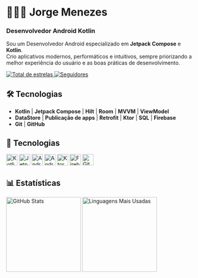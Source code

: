 # 👨🏾‍💻 Jorge Menezes

### **Desenvolvedor Android Kotlin**

Sou um Desenvolvedor Android especializado em **Jetpack Compose** e **Kotlin**.  
Crio aplicativos modernos, performáticos e intuitivos, sempre priorizando a melhor experiência do usuário e as boas práticas de desenvolvimento.

<p align="left">
    <a href="https://github.com/JorgeDimendes?tab=repositories&sort=stargazers">
        <img alt="Total de estrelas" src="https://custom-icon-badges.demolab.com/github/stars/JorgeDimendes?color=55960c&style=for-the-badge&labelColor=488207&logo=star&label=estrelas"/>
    </a>
    <a href="https://github.com/JorgeDimendes?tab=followers">
        <img alt="Seguidores" src="https://custom-icon-badges.demolab.com/github/followers/JorgeDimendes?color=236ad3&labelColor=1155ba&style=for-the-badge&logo=github&label=Seguidores&logoColor=white"/>
    </a>
</p>

## 🛠️ Tecnologias  

- **Kotlin** | **Jetpack Compose** | **Hilt** | **Room** | **MVVM** | **ViewModel**  
- **DataStore** | **Publicação de apps** | **Retrofit** | **Ktor** | **SQL** | **Firebase**  
- **Git** | **GitHub**  


## 🤖 Tecnologias  

<p align="left">
    <img alt="Kotlin" title="Kotlin" width="30px" src="https://cdn.jsdelivr.net/gh/devicons/devicon@latest/icons/kotlin/kotlin-original.svg"/>
    <img alt="Jetpack Compose" title="Jetpack Compose" width="30px" src="https://cdn.jsdelivr.net/gh/devicons/devicon@latest/icons/jetpackcompose/jetpackcompose-original.svg"/>
    <img alt="Android" title="Android" width="30px" src="https://cdn.jsdelivr.net/gh/devicons/devicon@latest/icons/android/android-original.svg"/>
    <img alt="Android Studio" title="Android Studio" width="30px" src="https://cdn.jsdelivr.net/gh/devicons/devicon@latest/icons/androidstudio/androidstudio-original.svg"/>
    <img alt="Ktor" title="Ktor" width="30px" src="https://cdn.jsdelivr.net/gh/devicons/devicon@latest/icons/ktor/ktor-original.svg"/>
    <img alt="Firebase" title="Firebase" width="30px" src="https://cdn.jsdelivr.net/gh/devicons/devicon@latest/icons/firebase/firebase-original-wordmark.svg"/>
    <img alt="Git" title="Git" width="30px" src="https://cdn.jsdelivr.net/gh/devicons/devicon@latest/icons/git/git-original.svg"/>
</p>

## 📊 Estatísticas  

<p align="left">
  <img alt="GitHub Stats" height="200" src="https://github-readme-stats.vercel.app/api?username=JorgeDimendes&show_icons=true&theme=tokyonight&include_all_commits=true&locale=pt-br"/>
  <img alt="Linguagens Mais Usadas" height="200" src="https://github-readme-stats.vercel.app/api/top-langs/?username=JorgeDimendes&theme=tokyonight&layout=compact&custom_title=Tecnologias&langs_count=9"/>
</p>
